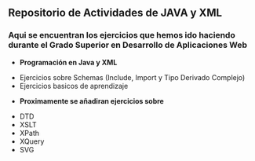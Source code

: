 ## Repositorio de Actividades de JAVA y XML

### Aqui se encuentran los ejercicios que hemos ido haciendo durante el Grado Superior en Desarrollo de Aplicaciones Web 

* **Programación en Java y XML**
 + Ejercicios sobre Schemas (Include, Import y Tipo Derivado Complejo)
 + Ejercicios basicos de aprendizaje
 
 
* **Proximamente se añadiran ejercicios sobre**
 + DTD
 + XSLT
 + XPath
 + XQuery
 + SVG
 
